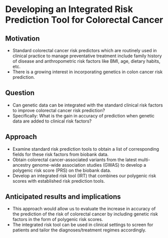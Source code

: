 # Developing an Integrated Risk Prediction Tool for Colorectal Cancer

## Motivation

* Standard colorectal cancer risk predictors which are routinely used in clinical practice to manage preventative treatment include family history of disease and anthropometric risk factors like BMI, age, dietary habits, etc.&#x20;
* There is a growing interest in incorporating genetics in colon cancer risk prediction.

## Question

* Can genetic data can be integrated with the standard clinical risk factors to improve colorectal cancer risk prediction?&#x20;
* Specifically: What is the gain in accuracy of prediction when genetic data are added to clinical risk factors?

## Approach

* Examine standard risk prediction tools to obtain a list of corresponding fields for these risk factors from biobank data.&#x20;
* Obtain colorectal cancer-associated variants from the latest multi-ancestry genome-wide association studies (GWAS) to develop a polygenic risk score (PRS) on the biobank data.&#x20;
* Develop an integrated risk tool (IRT) that combines our polygenic risk scores with established risk prediction tools.

## Anticipated results and implications

* This approach would allow us to evaluate the increase in accuracy of the prediction of the risk of colorectal cancer by including genetic risk factors in the form of polygenic risk scores.&#x20;
* The integrated risk tool can be used in clinical settings to screen for patients and tailor the diagnoses/treatment regimes accordingly.
